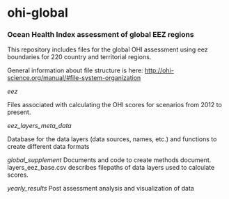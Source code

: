 ohi-global
==========
  
### Ocean Health Index assessment of global EEZ regions 
This repository includes files for the global OHI assessment using eez boundaries for 220 country and territorial regions.

General information about file structure is here: http://ohi-science.org/manual/#file-system-organization


*eez* 

Files associated with calculating the OHI scores for scenarios from 2012 to present.

*eez_layers_meta_data* 

Database for the data layers (data sources, names, etc.) and functions to create different data formats

*global_supplement* 
Documents and code to create methods document. layers_eez_base.csv describes filepaths of data layers used to calculate scores. 

*yearly_results* 
Post assessment analysis and visualization of data



